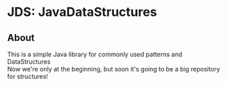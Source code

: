 # JDS: JavaDataStructures

## About
This is a simple Java library for commonly used patterns and DataStructures<br>
Now we're only at the beginning, but soon it's going to be a big repository for structures!
